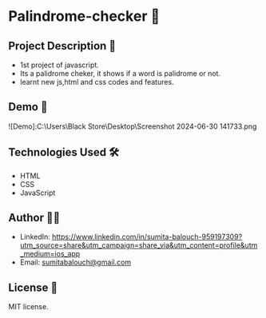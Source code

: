 # Palindrome-checker 🚀

## Project Description 📝
- 1st project of javascript.
- Its a palidrome cheker, it shows if a word is palidrome or not.
- learnt new js,html and css codes and features.

## Demo 📸
![Demo]:C:\Users\Black Store\Desktop\Screenshot 2024-06-30 141733.png

## Technologies Used 🛠️
- HTML
- CSS
- JavaScript

## Author 👩‍💻
- LinkedIn: https://www.linkedin.com/in/sumita-balouch-959197309?utm_source=share&utm_campaign=share_via&utm_content=profile&utm_medium=ios_app
- Email: sumitabalouch@gmail.com

## License 📜
MIT license.
